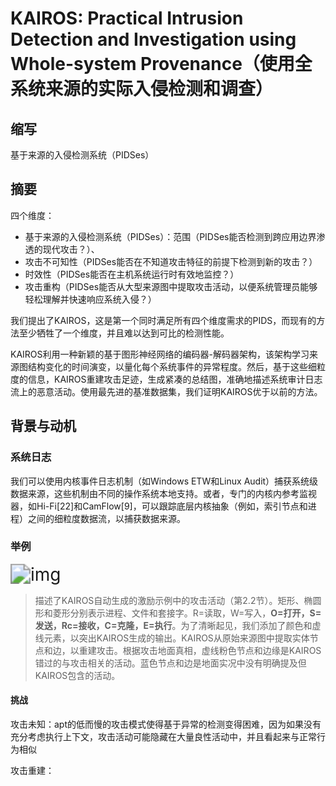 # KAIROS: Practical Intrusion Detection and Investigation using Whole-system Provenance（使用全系统来源的实际入侵检测和调查）

## 缩写

基于来源的入侵检测系统（PIDSes）



## 摘要

四个维度：

- 基于来源的入侵检测系统（PIDSes）：范围（PIDSes能否检测到跨应用边界渗透的现代攻击？）、
- 攻击不可知性（PIDSes能否在不知道攻击特征的前提下检测到新的攻击？）
- 时效性（PIDSes能否在主机系统运行时有效地监控？）
- 攻击重构（PIDSes能否从大型来源图中提取攻击活动，以便系统管理员能够轻松理解并快速响应系统入侵？）

我们提出了KAIROS，这是第一个同时满足所有四个维度需求的PIDS，而现有的方法至少牺牲了一个维度，并且难以达到可比的检测性能。

KAIROS利用一种新颖的基于图形神经网络的编码器-解码器架构，该架构学习来源图结构变化的时间演变，以量化每个系统事件的异常程度。然后，基于这些细粒度的信息，KAIROS重建攻击足迹，生成紧凑的总结图，准确地描述系统审计日志流上的恶意活动。使用最先进的基准数据集，我们证明KAIROS优于以前的方法。

## 背景与动机

### 系统日志

我们可以使用内核事件日志机制（如Windows ETW和Linux Audit）捕获系统级数据来源，这些机制由不同的操作系统本地支持。或者，专门的内核内参考监视器，如Hi-Fi[22]和CamFlow[9]，可以跟踪底层内核抽象（例如，索引节点和进程）之间的细粒度数据流，以捕获数据来源。

### 举例

<img src="https://cdn.xljsci.com/literature/120364819/page3/wdvip8.png" alt="img" style="zoom: 200%;" />

> 描述了KAIROS自动生成的激励示例中的攻击活动（第2.2节）。矩形、椭圆形和菱形分别表示进程、文件和套接字。R=读取，W=写入，**O=打开，S=发送，Rc=接收，C=克隆，E=执行**。为了清晰起见，我们添加了颜色和虚线元素，以突出KAIROS生成的输出。KAIROS从原始来源图中提取实体节点和边，以重建攻击。根据攻击地面真相，虚线粉色节点和边缘是KAIROS错过的与攻击相关的活动。蓝色节点和边是地面实况中没有明确提及但KAIROS包含的活动。

#### 挑战

攻击未知：apt的低而慢的攻击模式使得基于异常的检测变得困难，因为如果没有充分考虑执行上下文，攻击活动可能隐藏在大量良性活动中，并且看起来与正常行为相似

攻击重建：





